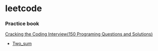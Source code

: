 # leetcode

### Practice book
[Cracking the Coding Interview(150 Programing Questions and Solutions)](./src/Coding_Interview)
- [Two_sum](src/Two_Sum/README.md)